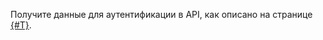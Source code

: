 Получите данные для аутентификации в API, как описано на странице [{#T}](../../../foundation-models/api-ref/authentication.md).
